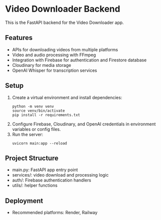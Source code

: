 # Video Downloader Backend

This is the FastAPI backend for the Video Downloader app.

## Features
- APIs for downloading videos from multiple platforms
- Video and audio processing with FFmpeg
- Integration with Firebase for authentication and Firestore database
- Cloudinary for media storage
- OpenAI Whisper for transcription services

## Setup
1. Create a virtual environment and install dependencies:
   ```
   python -m venv venv
   source venv/bin/activate
   pip install -r requirements.txt
   ```
2. Configure Firebase, Cloudinary, and OpenAI credentials in environment variables or config files.
3. Run the server:
   ```
   uvicorn main:app --reload
   ```

## Project Structure
- main.py: FastAPI app entry point
- services/: video download and processing logic
- auth/: Firebase authentication handlers
- utils/: helper functions

## Deployment
- Recommended platforms: Render, Railway
